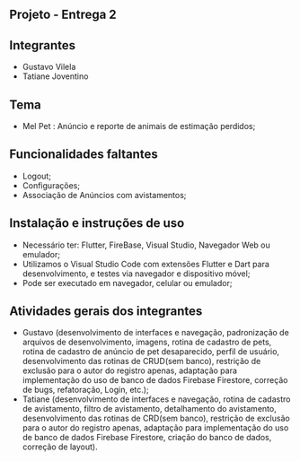 ## Projeto - Entrega 2

## Integrantes
- Gustavo Vilela
- Tatiane Joventino

## Tema
- Mel Pet : Anúncio e reporte de animais de estimação perdidos;

## Funcionalidades faltantes
- Logout;
- Configurações;
- Associação de Anúncios com avistamentos;

## Instalação e instruções de uso
- Necessário ter: Flutter, FireBase, Visual Studio, Navegador Web ou emulador;
- Utilizamos o Visual Studio Code com extensões Flutter e Dart para desenvolvimento, e testes via navegador e dispositivo móvel;
- Pode ser executado em navegador, celular ou emulador;

## Atividades gerais dos integrantes
- Gustavo (desenvolvimento de interfaces e navegação, padronização de arquivos de desenvolvimento, imagens, rotina de cadastro de pets, rotina de cadastro de anúncio de pet desaparecido, perfil de usuário, desenvolvimento das rotinas de CRUD(sem banco), restrição de exclusão para o autor do registro apenas, adaptação para implementação do uso de banco de dados Firebase Firestore, correção de bugs, refatoração, Login, etc.);
- Tatiane (desenvolvimento de interfaces e navegação, rotina de cadastro de avistamento, filtro de avistamento, detalhamento do avistamento, desenvolvimento das rotinas de CRD(sem banco), restrição de exclusão para o autor do registro apenas, adaptação para implementação do uso de banco de dados Firebase Firestore, criação do banco de dados, correção de layout).

